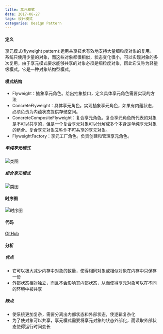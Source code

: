 ```yaml
---
title: 享元模式
date: 2017-06-27
tags: 设计模式
categories: Design Pattern
---
```


#### 定义 ####

享元模式(flyweight pattern):运用共享技术有效地支持大量细粒度对象的复用。系统只使用少量的对象，而这些对象都很相似，状态变化很小，可以实现对象的多次复用。由于享元模式要求能够共享的对象必须是细粒度对象，因此它又称为轻量级模式，它是一种对象结构型模式。
  
#### 模式结构 ####

- Flyweight：抽象享元角色。给出抽象接口，定义具体享元角色需要实现的方法
- ConcreteFlyweight：具体享元角色。实现抽象享元角色，如果有内蕴状态，必须负责为内蕴状态提供存储空间。
- ConcreteCompositeFlyweight：复合享元角色。复合享元角色所代表的对象是不可以共享的，但是一个复合享元对象可以分解成多个本身是单纯享元对象的组合。复合享元对象又称作不可共享的享元对象。
- FlyweightFactory：享元工厂角色。负责创建和管理享元角色。


##### 单纯享元模式 #####

![类图](/images/flyweight_pattern_class_diagram_1.png)

##### 组合享元模式 #####

![类图](/images/flyweight_pattern_class_diagram_2.png)
  
#### 时序图 ####

![时序图](/images/flyweight_pattern_sequence_diagram.png)

#### 代码 ####

[GitHub](https://github.com/xusx1024/DesignPatternDemoCode/tree/master/FlyweightPattern)

#### 分析 ####

##### 优点 #####

- 它可以极大减少内存中对象的数量，使得相同对象或相似对象在内存中只保存一份
- 外部状态相对独立，而且不会影响其内部状态，从而使得享元对象可以在不同的环境中被共享

##### 缺点 #####

-  使系统更加复杂，需要分离出内部状态和外部状态，使逻辑复杂化
-  为了使对象可以共享，享元模式需要将享元对象的状态外部化，而读取外部状态使得运行时间变长

 



 




